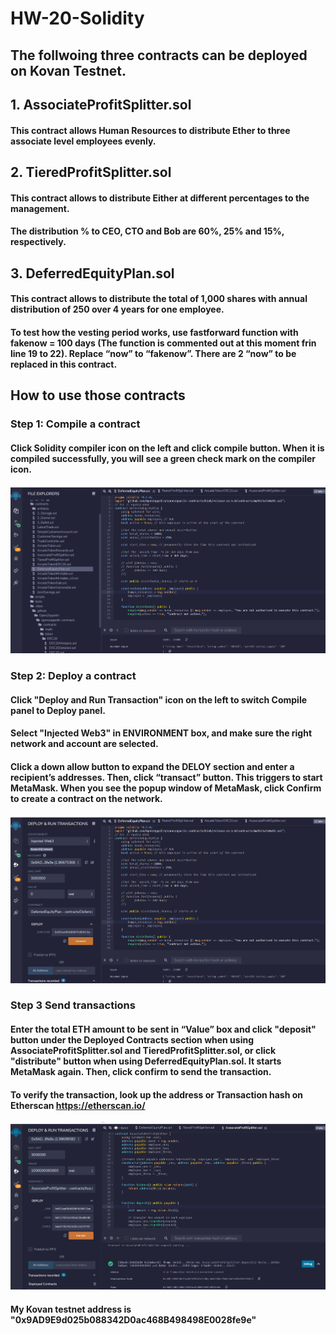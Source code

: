 # HW-20-Solidity
## The follwoing three contracts can be deployed on Kovan Testnet.
## 1. AssociateProfitSplitter.sol
#### This contract allows Human Resources to distribute Ether to three associate level employees evenly.   
## 2. TieredProfitSplitter.sol
#### This contract allows to distribute Either at different percentages to the management.
#### The distribution % to CEO, CTO and Bob are 60%, 25% and 15%, respectively.     
## 3. DeferredEquityPlan.sol
#### This contract allows to distribute the total of 1,000 shares with annual distribution of 250 over 4 years for one employee.  
#### To test how the vesting period works, use fastforward function with fakenow = 100 days (The function is commented out at this moment frin line 19 to 22). Replace “now” to “fakenow”. There are 2 “now” to be replaced in this contract.  
## How to use those contracts 
### Step 1: Compile a contract 
#### Click Solidity compiler icon on the left and click compile button. When it is compiled successfully, you will see a green check mark on the compiler icon.
![](FileCompiler.gif)
### Step 2: Deploy a contract
#### Click "Deploy and Run Transaction" icon on the left to switch Compile panel to Deploy panel. 
#### Select "Injected Web3" in ENVIRONMENT box, and make sure the right network and account are selected.
#### Click a down allow button to expand the DELOY section and enter a recipient’s addresses. Then, click “transact” button. This triggers to start MetaMask. When you see the popup window of MetaMask, click Confirm to create a contract on the network.  
![](Deploy.gif)
### Step 3 Send transactions 
#### Enter the total ETH amount to be sent in “Value” box and click "deposit" button under the Deployed Contracts section when using AssociateProfitSplitter.sol and TieredProfitSplitter.sol, or click "distribute" button when using DeferredEquityPlan.sol. It starts MetaMask again. Then, click confirm to send the transaction.  
#### To verify the transaction, look up the address or Transaction hash on Etherscan https://etherscan.io/
![](Assoc_screen.gif)

#### My Kovan testnet address is "0x9AD9E9d025b088342D0ac468B498498E0028fe9e"
